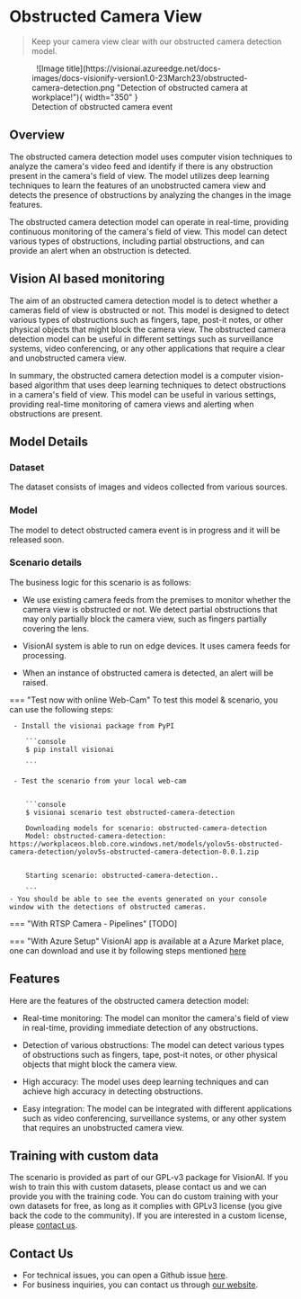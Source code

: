 # **Obstructed Camera View**

> Keep your camera view clear with our obstructed camera detection model.

<figure markdown>
  ![Image title](https://visionai.azureedge.net/docs-images/docs-visionify-version1.0-23March23/obstructed-camera-detection.png "Detection of obstructed camera at workplace!"){ width="350" }<figcaption>Detection of obstructed camera event</figcaption>
</figure>

## Overview

The obstructed camera detection model uses computer vision techniques to analyze the camera's video feed and identify if there is any obstruction present in the camera's field of view. The model utilizes deep learning techniques to learn the features of an unobstructed camera view and detects the presence of obstructions by analyzing the changes in the image features.

The obstructed camera detection model can operate in real-time, providing continuous monitoring of the camera's field of view. This model can detect various types of obstructions, including partial obstructions, and can provide an alert when an obstruction is detected.


## Vision AI based monitoring

The aim of an obstructed camera detection model is to detect whether a cameras field of view is obstructed or not. This model is designed to detect various types of obstructions such as fingers, tape, post-it notes, or other physical objects that might block the camera view. The obstructed camera detection model can be useful in different settings such as surveillance systems, video conferencing, or any other applications that require a clear and unobstructed camera view.

In summary, the obstructed camera detection model is a computer vision-based algorithm that uses deep learning techniques to detect obstructions in a camera's field of view. This model can be useful in various settings, providing real-time monitoring of camera views and alerting when obstructions are present.

## Model Details

### Dataset

The dataset consists of images and videos collected from various sources. 

### Model
The model to detect obstructed camera event is in progress and it will be released soon. 

### Scenario details

The business logic for this scenario is as follows:

- We use existing camera feeds from the premises to monitor whether the camera view is obstructed or not. We detect partial obstructions that may only partially block the camera view, such as fingers partially covering the lens. 

- VisionAI system is able to run on edge devices. It uses camera feeds for processing.

- When an instance of obstructed camera is detected, an alert will be raised.

=== "Test now with online Web-Cam"
     To test this model & scenario, you can use the following steps:

     - Install the visionai package from PyPI
     
        ```console
        $ pip install visionai
        
        ```
     
     - Test the scenario from your local web-cam
     

        ```console
        $ visionai scenario test obstructed-camera-detection

        Downloading models for scenario: obstructed-camera-detection
        Model: obstructed-camera-detection: https://workplaceos.blob.core.windows.net/models/yolov5s-obstructed-camera-detection/yolov5s-obstructed-camera-detection-0.0.1.zip
        

        Starting scenario: obstructed-camera-detection..

        ```
    - You should be able to see the events generated on your console window with the detections of obstructed cameras.

=== "With RTSP Camera - Pipelines"
     [TODO]
 
=== "With Azure Setup"
     VisionAI app is available at a Azure Market place, one can download and use it by following steps mentioned [here](../overview/azure-managed-app.md)



## Features

Here are the features of the obstructed camera detection model:

- Real-time monitoring: The model can monitor the camera's field of view in real-time, providing immediate detection of any obstructions.

- Detection of various obstructions: The model can detect various types of obstructions such as fingers, tape, post-it notes, or other physical objects that might block the camera view.

- High accuracy: The model uses deep learning techniques and can achieve high accuracy in detecting obstructions.

- Easy integration: The model can be integrated with different applications such as video conferencing, surveillance systems, or any other system that requires an unobstructed camera view.



## Training with custom data

The scenario is provided as part of our GPL-v3 package for VisionAI. If you wish to train this with custom datasets, please contact us and we can provide you with the training code. You can do custom training with your own datasets for free, as long as it complies with GPLv3 license (you give back the code to the community). If you are interested in a custom license, please [contact us](../company/contact.md).


## Contact Us

- For technical issues, you can open a Github issue [here](https://github.com/visionify/visionai).
- For business inquiries, you can contact us through [our website](https://visionify.ai/contact-us/).